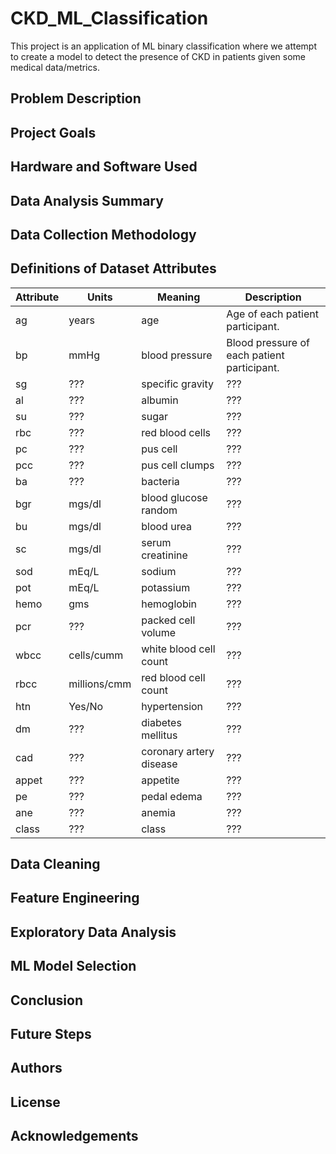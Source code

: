 # CKD_ML_Classification
This project is an application of ML binary classification where we attempt to create a model to detect the presence of CKD in patients given some medical data/metrics.

## Problem Description

## Project Goals
## Hardware and Software Used
## Data Analysis Summary
## Data Collection Methodology

## Definitions of Dataset Attributes

Attribute | Units | Meaning | Description
---- | ---- | ---- | ----
ag | years | age | Age of each patient participant.
bp | mmHg | blood pressure | Blood pressure of each patient participant.
sg | ??? | specific gravity | ???
al | ??? | albumin | ???
su | ??? | sugar | ???
rbc | ??? | red blood cells | ???
pc | ??? | pus cell | ???
pcc | ??? | pus cell clumps | ???
ba | ??? | bacteria | ???
bgr | mgs/dl | blood glucose random | ???
bu | mgs/dl | blood urea | ???
sc | mgs/dl | serum creatinine | ???
sod | mEq/L | sodium | ???
pot | mEq/L | potassium | ???
hemo | gms | hemoglobin | ???
pcr | ??? | packed cell volume | ???
wbcc | cells/cumm | white blood cell count | ???
rbcc | millions/cmm | red blood cell count | ???
htn | Yes/No | hypertension | ???
dm | ??? | diabetes mellitus | ???
cad | ??? | coronary artery disease | ???
appet | ??? | appetite | ???
pe | ??? | pedal edema | ???
ane | ??? | anemia | ???
class | ??? | class | ???

## Data Cleaning
## Feature Engineering
## Exploratory Data Analysis
## ML Model Selection
## Conclusion
## Future Steps
## Authors
## License
## Acknowledgements

